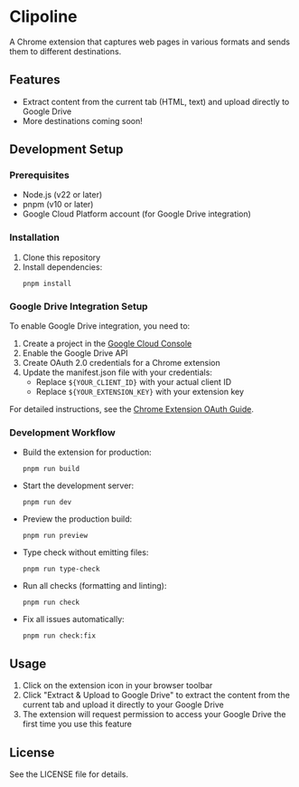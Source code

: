 # Clipoline

A Chrome extension that captures web pages in various formats and sends them to different destinations.

## Features

- Extract content from the current tab (HTML, text) and upload directly to Google Drive
- More destinations coming soon!

## Development Setup

### Prerequisites

- Node.js (v22 or later)
- pnpm (v10 or later)
- Google Cloud Platform account (for Google Drive integration)

### Installation

1. Clone this repository
2. Install dependencies:
   ```
   pnpm install
   ```

### Google Drive Integration Setup

To enable Google Drive integration, you need to:

1. Create a project in the [Google Cloud Console](https://console.cloud.google.com/)
2. Enable the Google Drive API
3. Create OAuth 2.0 credentials for a Chrome extension
4. Update the manifest.json file with your credentials:
   - Replace `${YOUR_CLIENT_ID}` with your actual client ID
   - Replace `${YOUR_EXTENSION_KEY}` with your extension key

For detailed instructions, see the [Chrome Extension OAuth Guide](https://developer.chrome.com/docs/extensions/how-to/integrate/oauth).

### Development Workflow

- Build the extension for production:
  ```
  pnpm run build
  ```

- Start the development server:
  ```
  pnpm run dev
  ```

- Preview the production build:
  ```
  pnpm run preview
  ```

- Type check without emitting files:
  ```
  pnpm run type-check
  ```

- Run all checks (formatting and linting):
  ```
  pnpm run check
  ```

- Fix all issues automatically:
  ```
  pnpm run check:fix
  ```

## Usage

1. Click on the extension icon in your browser toolbar
2. Click "Extract & Upload to Google Drive" to extract the content from the current tab and upload it directly to your Google Drive
3. The extension will request permission to access your Google Drive the first time you use this feature

## License

See the LICENSE file for details.

